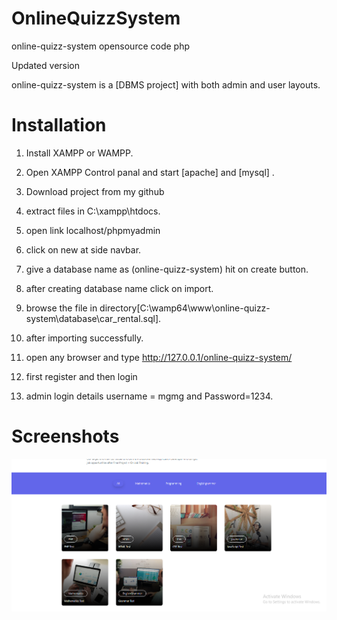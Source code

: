 # OnlineQuizzSystem
online-quizz-system opensource code php

Updated version

online-quizz-system is a [DBMS project] with both admin and user layouts.

# Installation

1. Install XAMPP or WAMPP.

2. Open XAMPP Control panal and start [apache] and [mysql] .

3. Download project from my github
    
4. extract files in C:\\xampp\htdocs\.

5. open link localhost/phpmyadmin

6. click on new at side navbar.

7. give a database name as (online-quizz-system) hit on create button.

8. after creating database name click on import.

9. browse the file in directory[C:\wamp64\www\online-quizz-system\database\car_rental.sql].

10. after importing successfully.

11. open any browser and type http://127.0.0.1/online-quizz-system/

12. first register and then login

13. admin login details  username = mgmg and Password=1234.

# Screenshots
![Image of adduser](https://github.com/ChitshineWai/car-rental-site/blob/master/q1.png)

